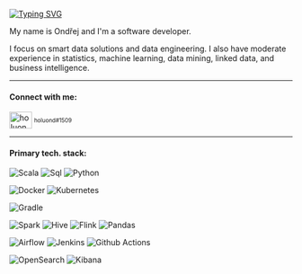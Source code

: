 [![Typing SVG](https://readme-typing-svg.demolab.com/?lines=Hi+there!+❤)](https://git.io/typing-svg)

My name is Ondřej and I'm a software developer.

I focus on smart data solutions and data engineering. I also have moderate experience in statistics, machine learning, data mining, linked data, and business intelligence.

<hr>
<h4 align="left">Connect with me:</h4>
<a href="https://discord.gg/" target="blank"><img align="center" src="https://raw.githubusercontent.com/rahuldkjain/github-profile-readme-generator/master/src/images/icons/Social/discord.svg" alt="holuond#1509" height="30" width="40"/></a>  <font size="-2">holuond#1509</font>

<hr>
<h4 align="left">Primary tech. stack:</h4>

![Scala](http://img.shields.io/badge/-Scala-dd3734?style=flat-square&logo=scala&logoColor=white)
![Sql](http://img.shields.io/badge/-Sql-00758f?style=flat-square&logo=Mysql&logoColor=white)
![Python](http://img.shields.io/badge/-Python-346e9e?style=flat-square&logo=python&logoColor=white)

![Docker](http://img.shields.io/badge/-Docker-3596ed?style=flat-square&logo=docker&logoColor=white)
![Kubernetes](http://img.shields.io/badge/-Kubernetes-326de6?style=flat-square&logo=kubernetes&logoColor=white)

![Gradle](http://img.shields.io/badge/-Gradle-eee?style=flat-square&logo=gradle&logoColor=09303a)

![Spark](http://img.shields.io/badge/-Spark-555?style=flat-square&logo=apachespark)
![Hive](http://img.shields.io/badge/-Hive-555?style=flat-square&logo=apachehive)
![Flink](http://img.shields.io/badge/-Flink-555?style=flat-square&logo=apacheflink)
![Pandas](http://img.shields.io/badge/-Pandas-555?style=flat-square&logo=pandas)

![Airflow](http://img.shields.io/badge/-Airflow-555?style=flat-square&logo=apacheairflow)
![Jenkins](http://img.shields.io/badge/-Jenkins-555?style=flat-square&logo=jenkins)
![Github Actions](http://img.shields.io/badge/-Github_Actions-555?style=flat-square&logo=githubactions)

![OpenSearch](http://img.shields.io/badge/-OpenSearch-555?style=flat-square&logo=opensearch)
![Kibana](http://img.shields.io/badge/-Kibana-555?style=flat-square&logo=kibana)

